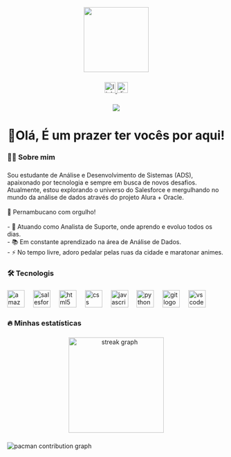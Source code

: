 <div align="center">
  <img height="150" src="https://media.giphy.com/media/M9gbBd9nbDrOTu1Mqx/giphy.gif"  />
</div>

###

<div align="center">
  <a href="https://www.linkedin.com/in/juliano-r-ferreira" target="_blank">
    <img src="https://img.shields.io/static/v1?message=LinkedIn&logo=linkedin&label=&color=0077B5&logoColor=white&labelColor=&style=for-the-badge" height="25" alt="linkedin logo"  />
  </a>
  <a href="juliano_87" target="_blank">
    <img src="https://img.shields.io/static/v1?message=Discord&logo=discord&label=&color=7289DA&logoColor=white&labelColor=&style=for-the-badge" height="25" alt="discord logo"  />
  </a>
</div>

###

<div align="center">
  <img src="https://visitor-badge.laobi.icu/badge?page_id=jul14no.jul14no&"  />
</div>

###

<h1 align="center">👋Olá, É um prazer ter vocês por aqui!</h1>

###

<h3 align="left">👩‍💻  Sobre mim</h3>

###

<p align="left"> Sou estudante de Análise e Desenvolvimento de Sistemas (ADS), apaixonado por tecnologia e sempre em busca de novos desafios. Atualmente, estou explorando o universo do Salesforce e mergulhando no mundo da análise de dados através do projeto Alura + Oracle.
  <br><br>📍 Pernambucano com orgulho! <br><br> - 🔭 Atuando como Analista de Suporte, onde aprendo e evoluo todos os dias. <br> - 📚 Em constante aprendizado na área de Análise de Dados. <br> - ⚡ No tempo livre, adoro pedalar pelas ruas da cidade e maratonar animes. </p>

###

<h3 align="left">🛠 Tecnologis</h3>

###

<div align="left">
  <img src="https://cdn.jsdelivr.net/gh/devicons/devicon/icons/amazonwebservices/amazonwebservices-plain-wordmark.svg" height="40" alt="amazonwebservices logo"  />
  <img width="12" />
  <img src="https://cdn.jsdelivr.net/gh/devicons/devicon/icons/salesforce/salesforce-original.svg" height="40" alt="salesforce logo"  />
  <img width="12" />
  <img src="https://cdn.jsdelivr.net/gh/devicons/devicon/icons/html5/html5-original.svg" height="40" alt="html5 logo"  />
  <img width="12" />
  <img src="https://cdn.jsdelivr.net/gh/devicons/devicon/icons/css3/css3-original.svg" height="40" alt="css logo"  />
  <img width="12" />
  <img src="https://cdn.jsdelivr.net/gh/devicons/devicon/icons/javascript/javascript-original.svg" height="40" alt="javascript logo"  />
  <img width="12" />
  <img src="https://cdn.jsdelivr.net/gh/devicons/devicon/icons/python/python-original.svg" height="40" alt="python logo"  />
  <img width="12" />
  <img src="https://cdn.jsdelivr.net/gh/devicons/devicon/icons/git/git-original.svg" height="40" alt="git logo"  />
  <img width="12" />
  <img src="https://cdn.jsdelivr.net/gh/devicons/devicon/icons/vscode/vscode-original.svg" height="40" alt="vscode logo"  />
</div>

###

<h3 align="left">🔥   Minhas estatísticas</h3>

###

<div align="center">
  <img src="https://streak-stats.demolab.com?user=jul14no&locale=en&mode=daily&theme=dark&hide_border=false&border_radius=5&order=3" height="220" alt="streak graph"  />
</div>

###

<picture>
  <source media="(prefers-color-scheme: dark)" srcset="https://raw.githubusercontent.com/jul14no/jul14no/output/pacman-contribution-graph-dark.svg">
  <source media="(prefers-color-scheme: light)" srcset="https://raw.githubusercontent.com/jul14no/jul14no/output/pacman-contribution-graph.svg">
  <img alt="pacman contribution graph" src="https://raw.githubusercontent.com/jul14no/jul14no/output/pacman-contribution-graph.svg">
</picture>

###
